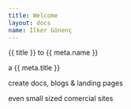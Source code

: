 ```yaml
---
title: Welcome
layout: docs
name: İlker Gönenç
---
```


<p class="text-2xl font-light mt-16">
{{ title }} to {{ meta.name }} 
</p>
<p class="text-3xl font-light mt-2">
a {{ meta.title }} 
</p>
<p class="text-xl font-light mt-4">
create docs, blogs & landing pages
</p>
<p class="text-md font-light mt-1">
even small sized comercial sites
</p>

